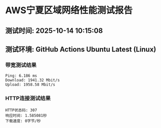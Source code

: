 # AWS宁夏区域网络性能测试报告
## 测试时间: 2025-10-14 10:15:08
## 测试环境: GitHub Actions Ubuntu Latest (Linux)

### 带宽测试结果
```
Ping: 6.186 ms
Download: 1941.32 Mbit/s
Upload: 1958.58 Mbit/s
```

### HTTP连接测试结果
```
HTTP状态码: 307
响应时间: 1.585081秒
下载速度: 0字节/秒
```

